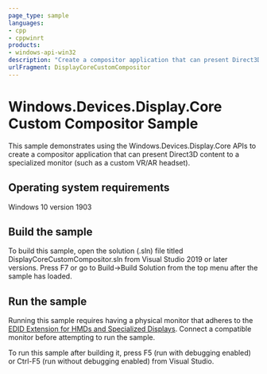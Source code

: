 ```yaml
---
page_type: sample
languages:
- cpp
- cppwinrt
products:
- windows-api-win32
description: "Create a compositor application that can present Direct3D content to a specialized monitor."
urlFragment: DisplayCoreCustomCompositor
---
```


# Windows.Devices.Display.Core Custom Compositor Sample

This sample demonstrates using the Windows.Devices.Display.Core APIs to create a compositor application that can present Direct3D content to a specialized monitor (such as a custom VR/AR headset).

## Operating system requirements

Windows 10 version 1903

## Build the sample

To build this sample, open the solution (.sln) file titled DisplayCoreCustomCompositor.sln from Visual Studio 2019 or later versions. Press F7 or go to Build-\>Build Solution from the top menu after the sample has loaded.

## Run the sample

Running this sample requires having a physical monitor that adheres to the [EDID Extension for HMDs and Specialized Displays](https://docs.microsoft.com/en-us/windows-hardware/drivers/display/specialized-monitors-edid-extension). Connect a compatible monitor before attempting to run the sample.

To run this sample after building it, press F5 (run with debugging enabled) or Ctrl-F5 (run without debugging enabled) from Visual Studio.